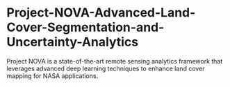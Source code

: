 # Project-NOVA-Advanced-Land-Cover-Segmentation-and-Uncertainty-Analytics
Project NOVA is a state-of-the-art remote sensing analytics framework that leverages advanced deep learning techniques to enhance land cover mapping for NASA applications. 
